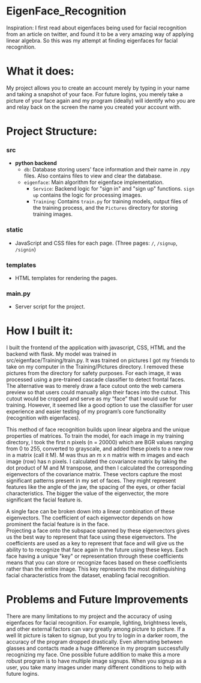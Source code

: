 # EigenFace_Recognition

Inspiration: 
I first read about eigenfaces being used for facial recognition from an article on twitter, and found it to be a very amazing way of applying linear algebra. So this was my attempt at finding eigenfaces for facial recognition.

# What it does: 
My project allows you to create an account merely by typing in your name and taking a snapshot of your face. For future logins, you merely take a picture of your face again and my program (ideally) will identify who you are and relay back on the screen the name you created your account with.

# Project Structure:

### src
- **python backend**
    - `db`: Database storing users' face information and their name in .npy files. Also contains files to view and clear the database.
    - `eigenface`: Main algorithm for eigenface implementation.
        - `Service`: Backend logic for "sign in" and "sign up" functions. `sign up` contains the logic for processing images.
        - `Training`: Contains `train.py` for training models, output files of the training process, and the `Pictures` directory for storing training images.

### static
- JavaScript and CSS files for each page. (Three pages: `/`, `/signup`, `/signin`)

### templates
- HTML templates for rendering the pages.

### main.py
- Server script for the project.

# How I built it:
I built the frontend of the application with javascript, CSS, HTML and the backend with flask. My model was trained in src/eigenface/Training/train.py. It was trained on pictures I got my friends to take on my computer in the Training/Pictures directory. I removed these pictures from the directory for safety purposes. For each image, it was processed using a pre-trained cascade classifier to detect frontal faces. The alternative was to merely draw a face cutout onto the web camera preview so that users could manually align their faces into the cutout. This cutout would be cropped and serve as my “face” that I would use for training. However, it seemed like a good option to use the classifier for user experience and easier testing of my program’s core functionality (recognition with eigenfaces). 

This method of face recognition builds upon linear algebra and the unique properties of matrices. To train the model, for each image in my training directory, I took the first n pixels (n = 20000) which are BGR values ranging from 0 to 255, converted to grayscale, and added these pixels to a new row in a matrix (call it M). M was thus an m x n matrix with m images and each image (row) has n pixels. I calculated the covariance matrix by taking the dot product of M and M transpose, and then I calculated the corresponding eigenvectors of the covariance matrix. These vectors capture the most significant patterns present in my set of faces. They might represent features like the angle of the jaw, the spacing of the eyes, or other facial characteristics. The bigger the value of the eigenvector, the more significant the facial feature is.

A single face can be broken down into a linear combination of these eigenvectors. The coefficient of each eigenvector depends on how prominent the facial feature is in the face.  
Projecting a face onto the subspace spanned by these eigenvectors gives us the best way to represent that face using these eigenvectors. The coefficients are used as a key to represent that face and will give us the ability to to recognize that face again in the future using these keys. Each face having a unique "key" or representation through these coefficients means that you can store or recognize faces based on these coefficients rather than the entire image. This key represents the most distinguishing facial characteristics from the dataset, enabling facial recognition.

# Problems and Future Improvements

There are many limitations to my project and the accuracy of using eigenfaces for facial recognition. For example, lighting, brightness levels, and other external factors can vary greatly among picture to picture. If a well lit picture is taken to signup, but you try to login in a darker room, the accuracy of the program dropped drastically. Even alternating between glasses and contacts made a huge difference in my program successfully recognizing my face. One possible future addition to make this a more robust program is to have multiple image signups. When you signup as a user, you take many images under many different conditions to help with future logins. 
